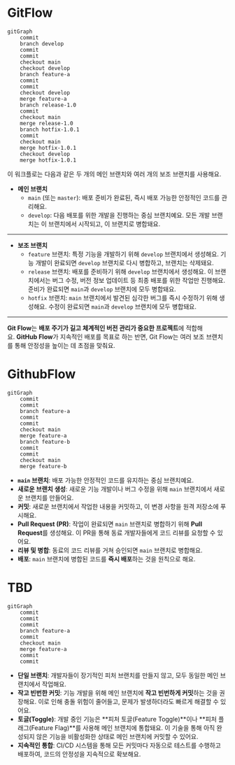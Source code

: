 
# GitFlow

```mermaid
gitGraph
    commit
    branch develop
    commit
    commit
    checkout main
    checkout develop
    branch feature-a
    commit
    commit
    checkout develop
    merge feature-a
    branch release-1.0
    commit
    checkout main
    merge release-1.0
    branch hotfix-1.0.1
    commit
    checkout main
    merge hotfix-1.0.1
    checkout develop
    merge hotfix-1.0.1
```

이 워크플로는 다음과 같은 두 개의 메인 브랜치와 여러 개의 보조 브랜치를 사용해요.
- **메인 브랜치**
    - `main` (또는 `master`): 배포 준비가 완료된, 즉시 배포 가능한 안정적인 코드를 관리해요.
    - `develop`: 다음 배포를 위한 개발을 진행하는 중심 브랜치예요. 모든 개발 브랜치는 이 브랜치에서 시작되고, 이 브랜치로 병합돼요.
---
- **보조 브랜치**
    - `feature` 브랜치: 특정 기능을 개발하기 위해 `develop` 브랜치에서 생성해요. 기능 개발이 완료되면 `develop` 브랜치로 다시 병합하고, 브랜치는 삭제돼요.
    - `release` 브랜치: 배포를 준비하기 위해 `develop` 브랜치에서 생성해요. 이 브랜치에서는 버그 수정, 버전 정보 업데이트 등 최종 배포를 위한 작업만 진행해요. 준비가 완료되면 `main`과 `develop` 브랜치에 모두 병합돼요.
    - `hotfix` 브랜치: `main` 브랜치에서 발견된 심각한 버그를 즉시 수정하기 위해 생성해요. 수정이 완료되면 `main`과 `develop` 브랜치에 모두 병합돼요.
---
**Git Flow**는 **배포 주기가 길고 체계적인 버전 관리가 중요한 프로젝트**에 적합해요. **GitHub Flow**가 지속적인 배포를 목표로 하는 반면, Git Flow는 여러 보조 브랜치를 통해 안정성을 높이는 데 초점을 맞춰요.

# GithubFlow

```mermaid
gitGraph
    commit
    commit
    branch feature-a
    commit
    commit
    checkout main
    merge feature-a
    branch feature-b
    commit
    commit
    checkout main
    merge feature-b
```

- **`main` 브랜치**: 배포 가능한 안정적인 코드를 유지하는 중심 브랜치예요.
- **새로운 브랜치 생성**: 새로운 기능 개발이나 버그 수정을 위해 `main` 브랜치에서 새로운 브랜치를 만들어요.
- **커밋**: 새로운 브랜치에서 작업한 내용을 커밋하고, 이 변경 사항을 원격 저장소에 푸시해요.
- **Pull Request (PR)**: 작업이 완료되면 `main` 브랜치로 병합하기 위해 **Pull Request**를 생성해요. 이 PR을 통해 동료 개발자들에게 코드 리뷰를 요청할 수 있어요.
- **리뷰 및 병합**: 동료의 코드 리뷰를 거쳐 승인되면 `main` 브랜치로 병합해요.
- **배포**: `main` 브랜치에 병합된 코드를 **즉시 배포**하는 것을 원칙으로 해요.

# TBD

```mermaid
gitGraph
    commit
    commit
    commit
    branch feature-a
    commit
    checkout main
    merge feature-a
    commit
    commit
```

- **단일 브랜치**: 개발자들이 장기적인 피처 브랜치를 만들지 않고, 모두 동일한 메인 브랜치에서 작업해요.
- **작고 빈번한 커밋**: 기능 개발을 위해 메인 브랜치에 **작고 빈번하게 커밋**하는 것을 권장해요. 이로 인해 충돌 위험이 줄어들고, 문제가 발생하더라도 빠르게 해결할 수 있어요.
- **토글(Toggle)**: 개발 중인 기능은 **피처 토글(Feature Toggle)**이나 **피처 플래그(Feature Flag)**를 사용해 메인 브랜치에 통합돼요. 이 기술을 통해 아직 완성되지 않은 기능을 비활성화한 상태로 메인 브랜치에 커밋할 수 있어요.
- **지속적인 통합**: CI/CD 시스템을 통해 모든 커밋마다 자동으로 테스트를 수행하고 배포하여, 코드의 안정성을 지속적으로 확보해요.